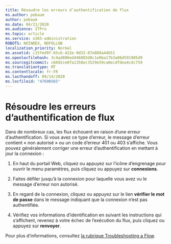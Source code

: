 ```yaml
---
title: Résoudre les erreurs d’authentification de flux
ms.author: pebaum
author: pebaum
ms.date: 04/21/2020
ms.audience: ITPro
ms.topic: article
ms.service: o365-administration
ROBOTS: NOINDEX, NOFOLLOW
localization_priority: Normal
ms.assetid: c15fed9f-65c6-422e-9d32-87e889a44b51
ms.openlocfilehash: 3c4ad806ed446803d8c1e0ba17b3a06d591985d9
ms.sourcegitcommit: c6692ce0fa1358ec3529e59ca0ecdfdea4cdc759
ms.translationtype: MT
ms.contentlocale: fr-FR
ms.lasthandoff: 09/14/2020
ms.locfileid: "47690565"
---
```

# <a name="troubleshoot-flow-authentication-errors"></a>Résoudre les erreurs d’authentification de flux

Dans de nombreux cas, les flux échouent en raison d’une erreur d’authentification. Si vous avez ce type d’erreur, le message d’erreur contient « non autorisé » ou un code d’erreur 401 ou 403 s’affiche. Vous pouvez généralement corriger une erreur d’authentification en mettant à jour la connexion :
  
1. En haut du portail Web, cliquez ou appuyez sur l’icône d’engrenage pour ouvrir le menu paramètres, puis cliquez ou appuyez sur **connexions**.
    
2. Faites défiler jusqu’à la connexion pour laquelle vous avez vu le message d’erreur non autorisé.
    
3. En regard de la connexion, cliquez ou appuyez sur le lien **vérifier le mot de passe** dans le message indiquant que la connexion n’est pas authentifiée. 
    
4. Vérifiez vos informations d’identification en suivant les instructions qui s’affichent, revenez à votre échec de l’exécution du flux, puis cliquez ou appuyez sur **renvoyer**.
    
Pour plus d’informations, consultez [la rubrique Troubleshooting a Flow](https://go.microsoft.com/fwlink/?linkid=872110).
  

